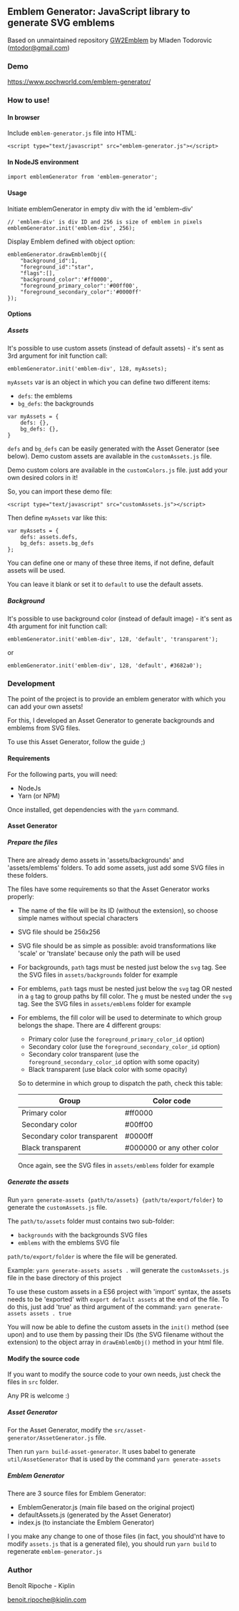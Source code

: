 ## Emblem Generator: JavaScript library to generate SVG emblems

Based on unmaintained repository [GW2Emblem](https://github.com/mtodor/gw2emblem) by Mladen Todorovic (mtodor@gmail.com)

### Demo
https://www.pochworld.com/emblem-generator/

### How to use!

#### In browser
Include `emblem-generator.js` file into HTML:

```
<script type="text/javascript" src="emblem-generator.js"></script>
```

#### In NodeJS environment
`import emblemGenerator from 'emblem-generator';`

#### Usage

Initiate emblemGenerator in empty div with the id 'emblem-div'

```
// 'emblem-div' is div ID and 256 is size of emblem in pixels
emblemGenerator.init('emblem-div', 256);
```

Display Emblem defined with object option:

```
emblemGenerator.drawEmblemObj({
    "background_id":1,
    "foreground_id":"star",
    "flags":[],
    "background_color":'#ff0000',
    "foreground_primary_color":'#00ff00',
    "foreground_secondary_color":'#0000ff'
});
```

#### Options

##### Assets

It's possible to use custom assets (instead of default assets) - it's sent as 3rd argument for init function call:

```
emblemGenerator.init('emblem-div', 128, myAssets);
```

`myAssets` var is an object in which you can define two different items:
- `defs`: the emblems
- `bg_defs`: the backgrounds

```
var myAssets = {
    defs: {},
    bg_defs: {},
}
```

`defs` and `bg_defs` can be easily generated with the Asset Generator (see below). Demo custom assets are available in the `customAssets.js` file.

Demo custom colors are available in the `customColors.js` file. just add your own desired colors in it!

So, you can import these demo file:
```
<script type="text/javascript" src="customAssets.js"></script>
```

Then define `myAssets` var like this:
```
var myAssets = {
    defs: assets.defs,
    bg_defs: assets.bg_defs
};
```

You can define one or many of these three items, if not define, default assets will be used.

You can leave it blank or set it to `default` to use the default assets.

##### Background

It's possible to use background color (instead of default image) - it's sent as 4th argument for init function call:
```
emblemGenerator.init('emblem-div', 128, 'default', 'transparent');
```
or
```
emblemGenerator.init('emblem-div', 128, 'default', #3682a0');
```

### Development

The point of the project is to provide an emblem generator with which you can add your own assets!

For this, I developed an Asset Generator to generate backgrounds and emblems from SVG files.

To use this Asset Generator, follow the guide ;)

#### Requirements

For the following parts, you will need:
- NodeJs
- Yarn (or NPM)

Once installed, get dependencies with the `yarn` command.

#### Asset Generator

##### Prepare the files
There are already demo assets in 'assets/backgrounds' and 'assets/emblems' folders. To add some assets, just add some SVG files in these folders.

The files have some requirements so that the Asset Generator works properly:
- The name of the file will be its ID (without the extension), so choose simple names without special characters
- SVG file should be 256x256
- SVG file should be as simple as possible: avoid transformations like 'scale' or 'translate' because only the path will be used 
- For backgrounds, `path` tags must be nested just below the `svg` tag. See the SVG files in `assets/backgrounds` folder for example
- For emblems, `path` tags must be nested just below the `svg` tag OR nested in a `g` tag to group paths by fill color. The `g` must be nested under the `svg` tag. See the SVG files in `assets/emblems` folder for example
- For emblems, the fill color will be used to determinate to which group belongs the shape. There are 4 different groups:
    - Primary color (use the `foreground_primary_color_id` option)
    - Secondary color (use the `foreground_secondary_color_id` option)
    - Secondary color transparent (use the `foreground_secondary_color_id` option with some opacity)
    - Black transparent (use black color with some opacity)
 
    So to determine in which group to dispatch the path, check this table:
    
    | Group                       | Color code                   |
    |-----------------------------|----------------------------|
    | Primary color               | #ff0000                    |
    | Secondary color             | #00ff00                    |
    | Secondary color transparent | #0000ff                    |
    | Black transparent           | #000000 or any other color |
    
    Once again, see the SVG files in `assets/emblems` folder for example
    
##### Generate the assets

Run `yarn generate-assets {path/to/assets} {path/to/export/folder}` to generate the `customAssets.js` file.

The `path/to/assets` folder must contains two sub-folder:
- `backgrounds` with the backgrounds SVG files
- `emblems` with the emblems SVG file

`path/to/export/folder` is where the file will be generated.

Example: `yarn generate-assets assets .` will generate the `customAssets.js` file in the base directory of this project

To use these custom assets in a ES6 project with 'import' syntax, the assets needs to be 'exported' with `export default assets` at the end of the file. To do this, just add 'true' as third argument of the command: `yarn generate-assets assets . true`

You will now be able to define the custom assets in the `init()` method (see upon) and to use them by passing their IDs (the SVG filename without the extension) to the object array in `drawEmblemObj()` method in your html file.

#### Modify the source code

If you want to modify the source code to your own needs, just check the files in `src` folder.

Any PR is welcome :)

##### Asset Generator

For the Asset Generator, modify the `src/asset-generator/AssetGenerator.js` file.

Then run `yarn build-asset-generator`. It uses babel to generate `util/AssetGenerator` that is used by the command `yarn generate-assets`

##### Emblem Generator

There are 3 source files for Emblem Generator:
- EmblemGenerator.js (main file based on the original project)
- defaultAssets.js (generated by the Asset Generator)
- index.js (to instanciate the Emblem Generator)

I you make any change to one of those files (in fact, you should'nt have to modify `assets.js` that is a generated file), you should run `yarn build` to regenerate `emblem-generator.js`

### Author

Benoît Ripoche - Kiplin

benoit.ripoche@kiplin.com
